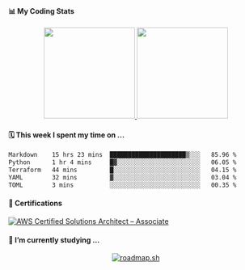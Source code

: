 #### 📊 My Coding Stats
<p align="center">
  <a href="https://github.com/bonesoupmore">
    <img height="180em" src="https://github-readme-stats-eight-theta.vercel.app/api?username=bonesoupmore&show_icons=true&theme=onedark&include_all_commits=true&count_private=true"/>
    <img height="180em" src="https://github-readme-stats-eight-theta.vercel.app/api/top-langs/?username=bonesoupmore&layout=compact&langs_count=8&theme=onedark"/>
  </a>
</p>

#### 🗓️ This week I spent my time on ...
<!--START_SECTION:waka-->

```txt
Markdown    15 hrs 23 mins  █████████████████████▒░░░   85.96 %
Python      1 hr 4 mins     █▓░░░░░░░░░░░░░░░░░░░░░░░   06.05 %
Terraform   44 mins         █░░░░░░░░░░░░░░░░░░░░░░░░   04.15 %
YAML        32 mins         ▓░░░░░░░░░░░░░░░░░░░░░░░░   03.04 %
TOML        3 mins          ░░░░░░░░░░░░░░░░░░░░░░░░░   00.35 %
```

<!--END_SECTION:waka-->

#### 🏅 Certifications

<!--START_SECTION:badges-->
[![AWS Certified Solutions Architect – Associate](https://images.credly.com/size/110x110/images/0e284c3f-5164-4b21-8660-0d84737941bc/image.png)](http://www.credly.com/badges/928ddc6f-f542-48fd-8176-22dbcde29ec4 "AWS Certified Solutions Architect – Associate")
<!--END_SECTION:badges-->


#### 🌱 I’m currently studying ...
<p align="center">
  <a href="https://roadmap.sh"><img src="https://roadmap.sh/card/wide/67623b498fe51199dad8c0c1?variant=dark&roadmaps=devops" alt="roadmap.sh"/></a>
</p>

<!--
**mjdn0011/mjdn0011** is a ✨ _special_ ✨ repository because its `README.md` (this file) appears on your GitHub profile.

Here are some ideas to get you started:

- 🔭 I’m currently working on ...

- 👯 I’m looking to collaborate on ...
- 🤔 I’m looking for help with ...
- 💬 Ask me about ...
- 📫 How to reach me: ...
- 😄 Pronouns: ...
- ⚡ Fun fact: ...
-->
